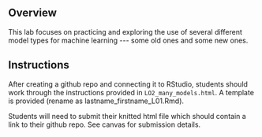 ## Overview

This lab focuses on practicing and exploring the use of several different model types for machine learning --- some old ones and some new ones.

## Instructions

After creating a github repo and connecting it to RStudio, students should work through the instructions provided in `LO2_many_models.html`. A template is provided (rename as lastname_firstname_L01.Rmd).

Students will need to submit their knitted html file which should contain a link to their github repo. See canvas for submission details.

